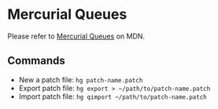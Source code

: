 # Mercurial Queues

Please refer to [Mercurial Queues][mdn-mercurial-queues] on MDN.

## Commands
* New a patch file: `hg patch-name.patch`
* Export patch file: `hg export > ~/path/to/patch-name.patch`
* Import patch file: `hg qimport ~/path/to/patch-name.patch`

[mdn-mercurial-queues]: https://developer.mozilla.org/en-US/docs/Mozilla/Mercurial/Queues
